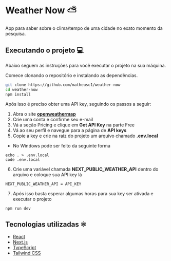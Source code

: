 # Weather Now ⛅

App para saber sobre o clima/tempo de uma cidade no exato momento da pesquisa.

## Executando o projeto 💻

Abaixo seguem as instruções para você executar o projeto na sua máquina.

Comece clonando o repositório e instalando as dependências.

```sh
git clone https://github.com/matheusc1/weather-now
cd weather-now
npm install
```

Após isso é preciso obter uma API key, seguindo os passos a seguir:

1. Abra o site **[openweathermap](https://openweathermap.org/)**
2. Crie uma conta e confirme seu e-mail
3. Vá a seção Pricing e clique em **Get API Key** na parte Free
4. Vá ao seu perfil e navegue para a página de **API keys**
5. Copie a key e crie na raiz do projeto um arquivo chamado **.env.local**

- No Windows pode ser feito da seguinte forma
```
echo . > .env.local
code .env.local
```

6. Crie uma variável chamada **NEXT_PUBLIC_WEATHER_API** dentro do arquivo e coloque sua API key lá

```
NEXT_PUBLIC_WEATHER_API = API_KEY
```

7. Após isso basta esperar algumas horas para sua key ser ativada e executar o projeto

```
npm run dev
```

## Tecnologias utilizadas ⚛️

- [React](https://github.com/facebook/react)
- [Next.js](https://nextjs.org/docs)
- [TypeScript](https://github.com/microsoft/TypeScript)
- [Tailwind CSS](https://github.com/tailwindlabs/tailwindcss)